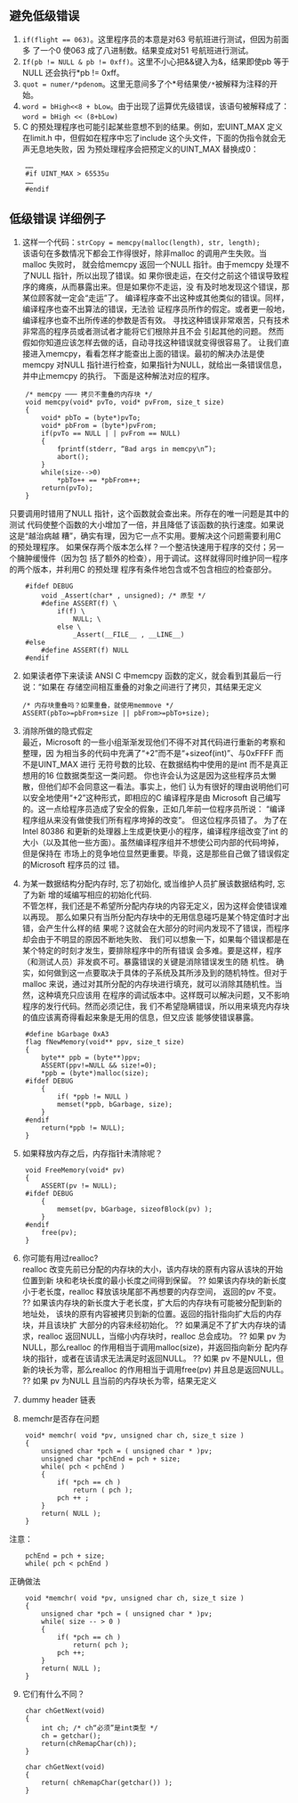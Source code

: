 
避免低级错误
---------------

1. `if(flight == 063)`。这里程序员的本意是对63 号航班进行测试，但因为前面多
了一个0 使063 成了八进制数。结果变成对51 号航班进行测试。
2. `If(pb != NULL & pb != 0xff)`。这里不小心把&&键入为&，结果即使pb 等于NULL
 还会执行*pb != 0xff。
3. `quot = numer/*pdenom`。这里无意间多了个*号结果使`/*`被解释为注释的开始。
4. `word = bHigh<<8 + bLow`。由于出现了运算优先级错误，该语句被解释成了：
`word = bHigh << (8+bLow)`
5. C 的预处理程序也可能引起某些意想不到的结果。例如，宏UINT_MAX 定义在limit.h
中，但假如在程序中忘了include 这个头文件，下面的伪指令就会无声无息地失败，因
为预处理程序会把预定义的UINT_MAX 替换成0：
```
    ……
    #if UINT_MAX > 65535u
    ……
    #endif
```

低级错误 详细例子
---------------

1. 这样一个代码：`strCopy = memcpy(malloc(length), str, length);`  
该语句在多数情况下都会工作得很好，除非malloc 的调用产生失败。当malloc 失败时，
就会给memcpy 返回一个NULL 指针。由于memcpy 处理不了NULL 指针，所以出现了错误。如
果你很走运，在交付之前这个错误导致程序的瘫痪，从而暴露出来。但是如果你不走运，没
有及时地发现这个错误，那某位顾客就一定会“走运”了。
编译程序查不出这种或其他类似的错误。同样，编译程序也查不出算法的错误，无法验
证程序员所作的假定。或者更一般地，编译程序也查不出所传递的参数是否有效。
寻找这种错误非常艰苦，只有技术非常高的程序员或者测试者才能将它们根除并且不会
引起其他的问题。
然而假如你知道应该怎样去做的话，自动寻找这种错误就变得很容易了。
让我们直接进入memcpy，看看怎样才能查出上面的错误。最初的解决办法是使memcpy
对NULL 指针进行检查，如果指针为NULL，就给出一条错误信息，并中止memcpy 的执行。
下面是这种解法对应的程序。
```
    /* memcpy ─── 拷贝不重叠的内存块 */
    void memcpy(void* pvTo, void* pvFrom, size_t size)
    {
        void* pbTo = (byte*)pvTo;
        void* pbFrom = (byte*)pvFrom;
        if(pvTo == NULL | | pvFrom == NULL)
        {
            fprintf(stderr, “Bad args in memcpy\n”);
            abort();
        }
        while(size-->0)
            *pbTo++ == *pbFrom++;
        return(pvTo);
    }
```
只要调用时错用了NULL 指针，这个函数就会查出来。所存在的唯一问题是其中的测试
代码使整个函数的大小增加了一倍，并且降低了该函数的执行速度。如果说这是“越治病越
糟”，确实有理，因为它一点不实用。要解决这个问题需要利用C 的预处理程序。
如果保存两个版本怎么样？一个整洁快速用于程序的交付；另一个臃肿缓慢件（因为包
括了额外的检查），用于调试。这样就得同时维护同一程序的两个版本，并利用C 的预处理
程序有条件地包含或不包含相应的检查部分。
```
    #ifdef DEBUG  
        void _Assert(char* , unsigned); /* 原型 */  
        #define ASSERT(f) \  
            if(f) \  
                NULL; \  
            else \  
                _Assert(__FILE__ , __LINE__)  
    #else  
        #define ASSERT(f) NULL  
    #endif  
```

2. 如果读者停下来读读 ANSI C 中memcpy 函数的定义，就会看到其最后一行说：“如果在
存储空间相互重叠的对象之间进行了拷贝，其结果无定义

    `/* 内存块重叠吗？如果重叠，就使用memmove */`  
    `ASSERT(pbTo>=pbFrom+size || pbFrom>=pbTo+size);`

3. 消除所做的隐式假定  
最近，Microsoft 的一些小组渐渐发现他们不得不对其代码进行重新的考察和整理，因
为相当多的代码中充满了“+2”而不是“+sizeof(int)”、与0xFFFF 而不是UINT_MAX 进行
无符号数的比较、在数据结构中使用的是int 而不是真正想用的16 位数据类型这一类问题。
你也许会认为这是因为这些程序员太懒散，但他们却不会同意这一看法。事实上，他们
认为有很好的理由说明他们可以安全地使用“+2”这种形式，即相应的C 编译程序是由
Microsoft 自己编写的。这一点给程序员造成了安全的假象，正如几年前一位程序员所说：
“编译程序组从来没有做使我们所有程序垮掉的改变”。
但这位程序员错了。
为了在Intel 80386 和更新的处理器上生成更快更小的程序，编译程序组改变了int
的大小（以及其他一些方面）。虽然编译程序组并不想使公司内部的代码垮掉，但是保持在
市场上的竞争地位显然更重要。毕竟，这是那些自己做了错误假定的Microsoft 程序员的过
错。

4. 为某一数据结构分配内存时, 忘了初始化, 或当维护人员扩展该数据结构时, 忘了为新
增的域编写相应的初始化代码.  
不管怎样，我们还是不希望所分配内存块的内容无定义，因为这样会使错误难以再现。
那么如果只有当所分配内存块中的无用信息碰巧是某个特定值时才出错，会产生什么样的结
果呢？这就会在大部分的时间内发现不了错误，而程序却会由于不明显的原因不断地失败、
我们可以想象一下，如果每个错误都是在某个特定的时刻才发生，要排除程序中的所有错误
会多难。要是这样，程序（和测试人员）非发疯不可。暴露错误的关键是消除错误发生的随
机性。
确实，如何做到这一点要取决于具体的子系统及其所涉及到的随机特性。但对于malloc
来说，通过对其所分配的内存块进行填充，就可以消除其随机性。当然，这种填充只应该用
在程序的调试版本中。这样既可以解决问题，又不影响程序的发行代码。然而必须记住，我
们不希望隐瞒错误，所以用来填充内存块的值应该离奇得看起来象是无用的信息，但又应该
能够使错误暴露。
```
    #define bGarbage 0xA3
    flag fNewMemory(void** ppv, size_t size)
    {
        byte** ppb = (byte**)ppv;
        ASSERT(ppv!=NULL && size!=0);
        *ppb = (byte*)malloc(size);
    #ifdef DEBUG
        {
            if( *ppb != NULL )
            memset(*ppb, bGarbage, size);
        }
    #endif
        return(*ppb != NULL);
    }
```

5. 如果释放内存之后，内存指针未清除呢？  
```
    void FreeMemory(void* pv)
    {
        ASSERT(pv != NULL);
    #ifdef DEBUG
        {
            memset(pv, bGarbage, sizeofBlock(pv) );
        }
    #endif
        free(pv);
    }
```

6. 你可能有用过realloc?  
realloc 改变先前已分配的内存块的大小，该内存块的原有内容从该块的开始位置到新
块和老块长度的最小长度之间得到保留。
?? 如果该内存块的新长度小于老长度，realloc 释放该块尾部不再想要的内存空间，
返回的pv 不变。
?? 如果该内存块的新长度大于老长度，扩大后的内存块有可能被分配到新的地址处，
该块的原有内容被拷贝到新的位置。返回的指针指向扩大后的内存块，并且该块扩
大部分的内容未经初始化。
?? 如果满足不了扩大内存块的请求，realloc 返回NULL，当缩小内存块时，realloc
总会成功。
?? 如果 pv 为NULL，那么realloc 的作用相当于调用malloc(size)，并返回指向新分
配内存块的指针，或者在该请求无法满足时返回NULL。
?? 如果 pv 不是NULL，但新的块长为零，那么realloc 的作用相当于调用free(pv)
并且总是返回NULL。
?? 如果 pv 为NULL 且当前的内存块长为零，结果无定义

7. dummy header 链表

8. memchr是否存在问题
```
    void* memchr( void *pv, unsigned char ch, size_t size )
    {
        unsigned char *pch = ( unsigned char * )pv;
        unsigned char *pchEnd = pch + size;
        while( pch < pchEnd )
        {
            if( *pch == ch )
                return ( pch );
            pch ++ ;
        }
        return( NULL );
    }
```
注意：
```
    pchEnd = pch + size;
    while( pch < pchEnd )
```
正确做法
```
    void *memchr( void *pv, unsigned char ch, size_t size )
    {
        unsigned char *pch = ( unsigned char * )pv;
        while( size -- > 0 )
        {
            if( *pch == ch )
                return( pch );
            pch ++;
        }
        return( NULL );
    }
```

9. 它们有什么不同？
```
    char chGetNext(void)
    {
        int ch; /* ch“必须”是int类型 */
        ch = getchar();
        return(chRemapChar(ch));
    }

    char chGetNext(void)
    {
        return( chRemapChar(getchar()) );
    }
```













